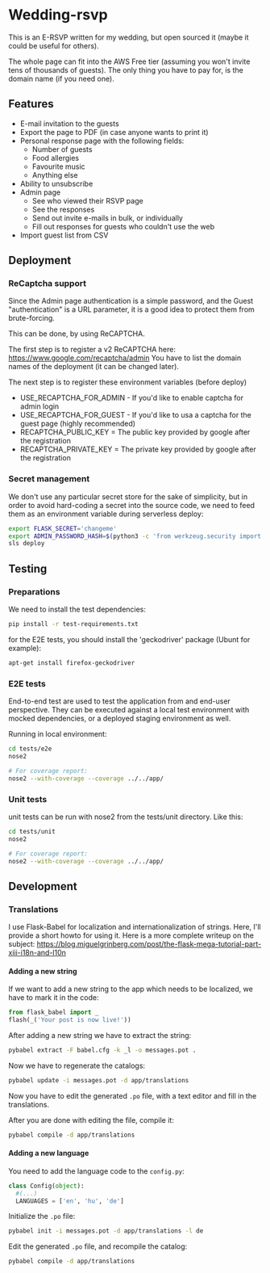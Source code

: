 # Wedding-rsvp

This is an E-RSVP written for my wedding, but open sourced it
(maybe it could be useful for others).

The whole page can fit into the AWS Free tier
(assuming you won't invite tens of thousands of guests).
The only thing you have to pay for, is the domain name (if you need one).

## Features

* E-mail invitation to the guests
* Export the page to PDF (in case anyone wants to print it) 
* Personal response page with the following fields:
  * Number of guests
  * Food allergies
  * Favourite music
  * Anything else
* Ability to unsubscribe
* Admin page
  * See who viewed their RSVP page
  * See the responses
  * Send out invite e-mails in bulk, or individually
  * Fill out responses for guests who couldn't use the web
* Import guest list from CSV

## Deployment

### ReCaptcha support

Since the Admin page authentication is a simple password, and the Guest "authentication" is a URL parameter,
it is a good idea to protect them from brute-forcing.

This can be done, by using ReCAPTCHA.

The first step is to register a v2 ReCAPTCHA here: <https://www.google.com/recaptcha/admin>
You have to list the domain names of the deployment (it can be changed later).

The next step is to register these environment variables (before deploy)

* USE_RECAPTCHA_FOR_ADMIN - If you'd like to enable captcha for admin login
* USE_RECAPTCHA_FOR_GUEST - If you'd like to usa a captcha for the guest page (highly recommended)
* RECAPTCHA_PUBLIC_KEY = The public key provided by google after the registration
* RECAPTCHA_PRIVATE_KEY = The private key provided by google after the registration


### Secret management

We don't use any particular secret store for the sake of simplicity, but in order to avoid hard-coding a secret
into the source code, we need to feed them as an environment variable during serverless deploy:

```bash
export FLASK_SECRET='changeme'
export ADMIN_PASSWORD_HASH=$(python3 -c 'from werkzeug.security import generate_password_hash; print(generate_password_hash("password"))')
sls deploy
```

## Testing

### Preparations

We need to install the test dependencies:

```bash
pip install -r test-requirements.txt
```

for the E2E tests, you should install the 'geckodriver' package (Ubunt for example):
```bash
apt-get install firefox-geckodriver
```

### E2E tests

End-to-end test are used to test the application from and end-user perspective.
They can be executed against a local test environment with mocked dependencies,
or a deployed staging environment as well. 

Running in local environment:

```bash
cd tests/e2e
nose2

# For coverage report:
nose2 --with-coverage --coverage ../../app/
```

### Unit tests

unit tests can be run with nose2 from the tests/unit directory. Like this:

```bash
cd tests/unit
nose2

# For coverage report:
nose2 --with-coverage --coverage ../../app/
```

## Development

### Translations

I use Flask-Babel for localization and internationalization of strings. Here, I'll provide
a short howto for using it. Here is a more complete writeup on the subject: https://blog.miguelgrinberg.com/post/the-flask-mega-tutorial-part-xiii-i18n-and-l10n

#### Adding a new string

If we want to add a new string to the app which needs to be localized, we have to mark it
in the code:

```python
from flask_babel import _
flash(_('Your post is now live!'))
```

After adding a new string we have to extract the string:

```bash
pybabel extract -F babel.cfg -k _l -o messages.pot .
```

Now we have to regenerate the catalogs:

```bash
pybabel update -i messages.pot -d app/translations
```

Now you have to edit the generated `.po` file, with a text editor and fill in the translations.

After you are done with editing the file, compile it:

```bash
pybabel compile -d app/translations
```

#### Adding a new language

You need to add the language code to the `config.py`:

```python
class Config(object):
  #(...)
  LANGUAGES = ['en', 'hu', 'de']
```

Initialize the `.po` file:

```bash
pybabel init -i messages.pot -d app/translations -l de
```

Edit the generated `.po` file, and recompile the catalog:

```bash
pybabel compile -d app/translations
```
